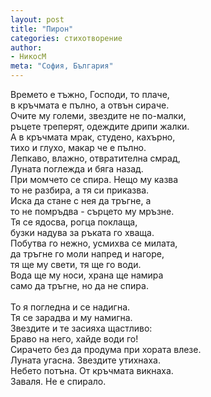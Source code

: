 ```yaml
---
layout: post
title: "Пирон"
categories: стихотворение
author:
- НикосМ
meta: "София, България"
---
```


Времето е тъжно, Господи, то плаче, <br /> 
в кръчмата е пълно, а отвън сираче. <br />
Очите му големи, звездите не по-малки, <br />
ръцете треперят, одеждите дрипи жалки. <br />
А в кръчмата мрак, студено, кахърно, <br />
тихо и глухо, макар че е пълно. <br />
Лепкаво, влажно, отвратителна смрад, <br />
Луната поглежда и бяга назад. <br />
При момчето се спира. Нещо му казва <br />
то не разбира, а тя си приказва. <br />
Иска да стане с нея да тръгне, а <br />
то не помръдва - сърцето му мръзне. <br />
Тя се ядосва, рогца поклаща, <br />
бузки надува за ръката го хваща. <br />
Побутва го нежно, усмихва се милата, <br />
да тръгне го моли напред и нагоре, <br />
тя ще му свети, тя ще го води. <br />
Вода ще му носи, храна ще намира <br />
само да тръгне, но да не спира. <br />
<br />
То я погледна и се надигна. <br />
Тя се зарадва и му намигна. <br />
Звездите и те засияха щастливо: <br />
Браво на него, хайде води го! <br />
Сирачето без да продума при хората влезе. <br />
Луната угасна. Звездите утихнаха. <br />
Небето потъна. От кръчмата викнаха. <br />
Заваля. Не е спирало. <br />
